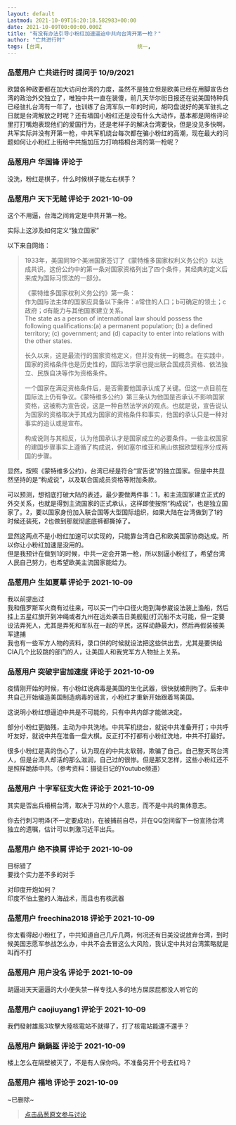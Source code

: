 ```yaml
---
layout: default
Lastmod: 2021-10-09T16:20:18.582983+00:00
date: 2021-10-09T00:00:00.000Z
title: "有没有办法引导小粉红加速逼迫中共向台湾开第一枪？"
author: "亡共进行时"
tags: [台湾,								统一,								台海战争]
---
```



### 品葱用户 **亡共进行时** 提问于 10/9/2021
    
欧盟各种政要都在加大访问台湾的力度，虽然不是独立但是欧美已经在用脚宣告台湾的政治外交独立了，唯独中共一直在装傻，前几天华尔街日报还在说美国特种兵已经驻扎台湾有一年了，也训练了台湾军队一年的时间，胡叼盘说好的美军驻扎之日就是台湾解放之时呢？还有墙国小粉红还是没有什么大动作，基本都是网络评论里打打嘴炮表现他们的爱国行为，还是老样子的解决台湾要快，但是没见多快啊，共军实际并没有开第一枪，中共军机绕台每次都在骗小粉红的高潮，现在最大的问题如何让小粉红上街给中共施加压力打响梧桐台湾的第一枪呢？
    
                

### 品葱用户 **华国锋** 评论于 
        
没洗，粉红是棋子，什么时候棋子能左右棋手？
        
                

### 品葱用户 **天下无贼** 评论于 2021-10-09
        
这个不用逼，台海之间肯定是中共开第一枪。  
  
实际上这涉及如何定义“独立国家”  
  
以下来自网络：  
  
  

> 1933年，美国同19个美洲国家签订了《蒙特维多国家权利义务公约》以达成共识。这份公约中的第一条对国家资格列出了四个条件，其经典的定义后来成为国际习惯法的一部分。  
>   
> 《蒙特维多国家权利义务公约》第一条：  
> 作为国际法主体的国家应具备以下条件：a常住的人口；b可确定的领土；c政府；d有能力与其他国家建立关系。  
> The state as a person of international law should possess the following qualifications:(a) a permanent population; (b) a defined territory; (c) government; and (d) capacity to enter into relations with the other states.  
>   
>   
> 长久以来，这是最流行的国家资格定义，但并没有统一的概念。在实践中，国家的资格条件也是历史性的，国际法学家也提出联合国成员资格、依法独立、民族自决等作为资格条件。  
>   
> 一个国家在满足资格条件后，是否需要他国承认成了关键。但这一点目前在国际法上仍有争议。《蒙特维多公约》第三条认为他国是否承认不影响国家资格，这被称为宣告说，这是一种自然法学派的观点。也就是说，宣告说认为国家的资格取决于其成为国家的资格条件和事实，他国的承认只是一种对事实的追认或是宣布。  
>   
> 构成说则与其相反，认为他国承认才是国家成立的必要条件。一些主权国家的建国步骤事实上遵循了构成说，例如塞尔维亚和黑山依据欧盟程序分成两国的步骤。

  
  
显然，按照《蒙特维多公约》，台湾已经是符合“宣告说”的独立国家。但是中共显然坚持的是“构成说”，以及联合国成员资格等附加条款。  
  
  
可以预测，想彻底打破大陆的表述，最少要做两件事：1，和主流国家建立正式的外交关系，也就是得到主流国家的正式承认，这样即使按照“构成说”，也是独立国家了。2，要以国家身份加入联合国等大型国际组织，如果大陆在台湾做到了1的时候还装死，2也做到那就彻底底裤都撕掉了。  
  
  
显然这两点不是小粉红加速可以实现的，只能靠台湾自己和欧美国家协商达成。所以你让小粉红加速是没用的。  
但是我预计在做到1的时候，中共一定会开第一枪，所以别逼小粉红了，希望台湾人民自己努力，也希望欧美主流国家能给力。
        
                

### 品葱用户 **生如夏華** 评论于 2021-10-09
        
我以前提出过  
我和俄罗斯军火商有过往来，可以买一门中口径火炮到海参崴设法装上渔船，然后挂上五星红旗开到冲绳或者九州在远处袭击日美舰艇(打沉船不太可能，但一定要设法弄死人，尤其是弄死和军队在一起的平民，这样动静最大)，然后再假装被美军逮捕  
我也有一些军方人物的资料，录口供的时候就设法把这些供出去，尤其是要供给CIA几个比较跳的部门的人，让美国人和我党军方人物扯上关系。
        
                

### 品葱用户 **突破宇宙加速度** 评论于 2021-10-09
        
疫情刚开始的时候，有小粉红说病毒是美国的生化武器，很快就被刑拘了。后来中共自己开始编造美国制造病毒的谣言，小粉红才重新开始跟着骂美国。  
  
这说明小粉红想逼迫中共是不可能的，只有中共内部才能做决定。  
  
部分小粉红更脑残，主动为中共洗地。中共军机绕台，就说中共准备开打；中共呼吁友好，就说中共在准备一盘大棋。反正打不打都有小粉红洗地，中共不打最好。  
  
很多小粉红是真的伤心了，认为现在的中共太软弱，欺骗了自己。自己整天骂台湾人，但是台湾人却活的那么滋润，自己过的很惨。但是那又怎样，这些小粉红还不是照样跪舔中共。（参考资料：摄徒日记的Youtube频道）
        
                

### 品葱用户 **十字军征支大佐** 评论于 2021-10-09
        
其实是否出兵梧桐台湾，取决于习夶的个人意志，而不是中共的集体意志。  
  
你去行刺习明泽(不一定要成功)，在被捕前自尽，并在QQ空间留下一份宣扬台湾独立的遗嘱，估计可以刺激习近平出兵。
        
                

### 品葱用户 **绝不换肩** 评论于 2021-10-09
        
目标错了  
要找个实力差不多的对手  
  
对印度开炮如何？  
印度不怕土鳖的人海战术，而且也有核武器
        
                

### 品葱用户 **freechina2018** 评论于 2021-10-09
        
你太看得起小粉红了，中共知道自己几斤几两，何况还有日美没说放弃台湾，到时候美国志愿军参战怎么办，中共不会去冒这么大风险，我认定中共对台湾策略就是叫而不打
        
                

### 品葱用户 **用户没名** 评论于 2021-10-09
        
胡逼进天天逼逼的大小便失禁一样专找人多的地方屎尿屁都没人听它的
        
                

### 品葱用户 **caojiuyang1** 评论于 2021-10-09
        
我們發射雄風3攻擊大陸核電站不就得了，打了核電站能還不還手？
        
                

### 品葱用户 **鍋鍋盔** 评论于 2021-10-09
        
楼上怎么在隔壁被灭了，不是有人保你吗。不准备另开个号去杠吗？
        
                

### 品葱用户 **福地** 评论于 2021-10-09
        
~已删除~
        
                





> [点击品葱原文参与讨论](https://pincong.rocks/question/42341)

